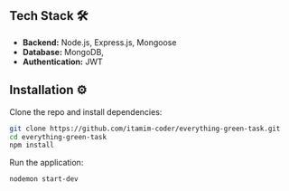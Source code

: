 ## Tech Stack 🛠️

- **Backend:** Node.js, Express.js, Mongoose  
- **Database:** MongoDB, 
- **Authentication:** JWT  

## Installation ⚙️

Clone the repo and install dependencies:

```bash
git clone https://github.com/itamim-coder/everything-green-task.git
cd everything-green-task
npm install
```

Run the application:

```bash
nodemon start-dev
```